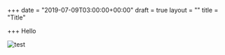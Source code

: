 +++
date = "2019-07-09T03:00:00+00:00"
draft = true
layout = ""
title = "Title"

+++
Hello

![](http://mitch-forestry.imgix.net/aerial-shot-architecture-bird-s-eye-view-2576111.jpg "test")